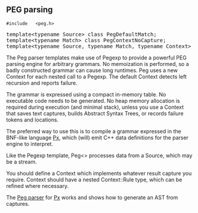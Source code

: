 ## PEG parsing

`#include	<peg.h>`

<pre>
template&lt;typename Source&gt; class PegDefaultMatch;
template&lt;typename Match&gt; class PegContextNoCapture;
template&lt;typename Source, typename Match, typename Context&gt; class Peg;
</pre>

The Peg parser templates make use of Pegexp to provide a powerful PEG parsing engine for arbitrary grammars.
No memoization is performed, so a badly constructed grammar can cause long runtimes.
Peg uses a new Context for each nested call to a Pegexp.
The default Context detects left recursion and reports failure.

The grammar is expressed using a compact in-memory table. No executable code needs to be generated.
No heap memory allocation is required during execution (and minimal stack),
unless you use a Context that saves text captures, builds Abstract Syntax Trees, or records failure tokens and locations.

The preferred way to use this is to compile a grammar expressed in the BNF-like language [Px](grammars/px.px),
which (will) emit C++ data definitions for the parser engine to interpret.

Like the Pegexp template, Peg\<\> processes data from a Source, which may be a stream.

You should define a Context which implements whatever result capture you require.
Context should have a nested Context::Rule type, which can be refined where necessary.

The [Peg parser](test/peg_test.cpp) for [Px](grammars/px.px) works and shows how to generate an AST from captures.
